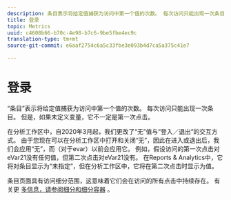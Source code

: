 ```yaml
---
description: 条目表示将给定值捕获为访问中第一个值的次数。 每次访问只能出现一次条目。 但是，如果未定义变量，它不一定是第一次点击。
title: 登录
topic: Metrics
uuid: c4608b66-b70c-4e98-b7c6-9be5fbe4ec9c
translation-type: tm+mt
source-git-commit: e6aaf2754c6a5c33fbe3e093b4d7ca5a375c41e7

---
```



# 登录

“条目”表示将给定值捕获为访问中第一个值的次数。 每次访问只能出现一次条目。 但是，如果未定义变量，它不一定是第一次点击。

在分析工作区中，自2020年3月起，我们更改了“无”值与“登入／退出”的交互方式。  由于您现在可以在分析工作区中打开和关闭“无”，因此在进入或退出后，我们会应用“无”，而（对于evar）以前会应用它。  例如，假设访问的第一次点击对eVar21没有任何值，但第二次点击对eVar21没有。 在Reports &amp; Analytics中，它将对条目显示为“未指定”，但在分析工作区中，它将在第二次点击时显示为值。

条目页面具有访问细分范围，这意味着它们会在访问的所有点击中持续存在。 有关更 [多信息，请参阅细分和细分容器](https://marketing.adobe.com/resources/help/en_US/sc/user/c_Breakdown_and_segmentation_containers.html) 。

